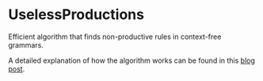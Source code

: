 # UselessProductions
Efficient algorithm that finds non-productive rules in context-free grammars.

A detailed explanation of how the algorithm works can be found in this [blog post](https://zerobone.net/blog/cs/non-productive-cfg-rules/).